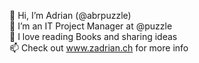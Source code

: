 👋 Hi, I’m Adrian (@abrpuzzle)<br>
🚦 I’m an IT Project Manager at @puzzle<br>
📖 I love reading Books and sharing ideas<br>
📫 Check out www.zadrian.ch for more info<br>

<!---
abrpuzzle/abrpuzzle is a ✨ special ✨ repository because its `README.md` (this file) appears on your GitHub profile.
You can click the Preview link to take a look at your changes.
--->
